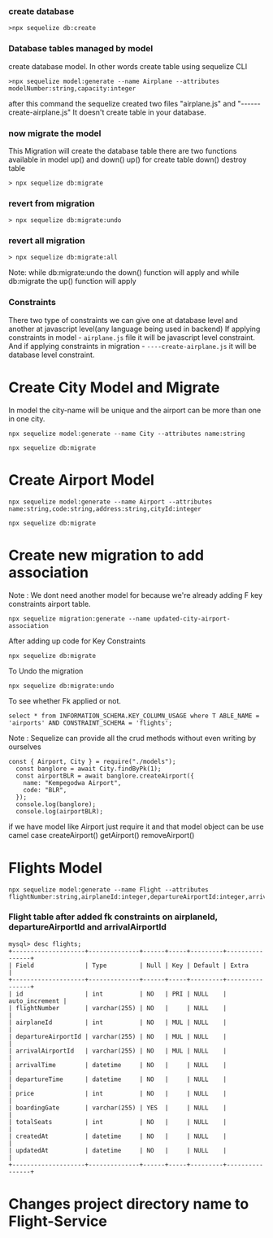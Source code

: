 ### create database

```
>npx sequelize db:create
```

### Database tables managed by model

<p>create database model. In other words create table using sequelize CLI</p>

```
>npx sequelize model:generate --name Airplane --attributes modelNumber:string,capacity:integer
```

<p>after this command the sequelize created two files "airplane.js" and "------create-airplane.js"
It doesn't create table in your database.
</p>

### now migrate the model

<p>This Migration will create the database table 
there are two functions available in model up() and down()
up() for create table
down() destroy table</p>

```
> npx sequelize db:migrate
```

### revert from migration

```
> npx sequelize db:migrate:undo
```

### revert all migration

```
> npx sequelize db:migrate:all
```

Note: while db:migrate:undo the down() function will apply
and while db:migrate the up() function will apply

### Constraints

There two type of constraints we can give one at database level
and another at javascript level(any language being used in backend)
If applying constraints in model - `airplane.js` file it will be javascript level constraint.
And if applying constraints in migration - `----create-airplane.js` it will be database level constraint.

# Create City Model and Migrate

In model the city-name will be unique and the airport can be more than one in one city.

```
npx sequelize model:generate --name City --attributes name:string

npx sequelize db:migrate
```

# Create Airport Model

```
npx sequelize model:generate --name Airport --attributes name:string,code:string,address:string,cityId:integer

npx sequelize db:migrate
```

# Create new migration to add association

Note : We dont need another model for because we're already adding F key constraints airport table.

```
npx sequelize migration:generate --name updated-city-airport-association
```

After adding up code for Key Constraints

```
npx sequelize db:migrate
```

To Undo the migration

```
npx sequelize db:migrate:undo
```

To see whether Fk applied or not.

```
select * from INFORMATION_SCHEMA.KEY_COLUMN_USAGE where T ABLE_NAME = 'airports' AND CONSTRAINT_SCHEMA = 'flights';
```

Note : Sequelize can provide all the crud methods without even writing by ourselves

```
const { Airport, City } = require("./models");
  const banglore = await City.findByPk(1);
  const airportBLR = await banglore.createAirport({
    name: "Kempegodwa Airport",
    code: "BLR",
  });
  console.log(banglore);
  console.log(airportBLR);
```

if we have model like Airport just require it and that model object can be use camel case
createAirport()
getAirport()
removeAirport()


# Flights Model 
```
npx sequelize model:generate --name Flight --attributes flightNumber:string,airplaneId:integer,departureAirportId:integer,arrivalAirportId:integer,arrivalTime:date,departureTime:date,price:integer,boardingGate:string,totalSeats:integer
```
### Flight table after added fk constraints on airplaneId, departureAirportId and arrivalAirportId
```
mysql> desc flights;
+--------------------+--------------+------+-----+---------+----------------+
| Field              | Type         | Null | Key | Default | Extra          |
+--------------------+--------------+------+-----+---------+----------------+
| id                 | int          | NO   | PRI | NULL    | auto_increment |
| flightNumber       | varchar(255) | NO   |     | NULL    |                |
| airplaneId         | int          | NO   | MUL | NULL    |                |
| departureAirportId | varchar(255) | NO   | MUL | NULL    |                |
| arrivalAirportId   | varchar(255) | NO   | MUL | NULL    |                |
| arrivalTime        | datetime     | NO   |     | NULL    |                |
| departureTime      | datetime     | NO   |     | NULL    |                |
| price              | int          | NO   |     | NULL    |                |
| boardingGate       | varchar(255) | YES  |     | NULL    |                |
| totalSeats         | int          | NO   |     | NULL    |                |
| createdAt          | datetime     | NO   |     | NULL    |                |
| updatedAt          | datetime     | NO   |     | NULL    |                |
+--------------------+--------------+------+-----+---------+----------------+
```

# Changes project directory name to Flight-Service
